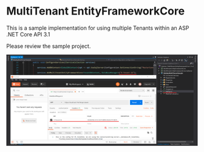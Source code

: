 # MultiTenant EntityFrameworkCore
This is a sample implementation for using multiple Tenants within an ASP .NET Core API 3.1

Please review the sample project.

![Alt text](Documentation/Images/A001.png?raw=true "Title")
